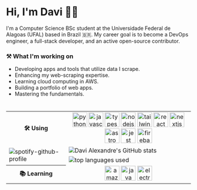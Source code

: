 # Hi, I'm Davi 👋🏻

I'm a Computer Science BSc student at the Universidade Federal de Alagoas (UFAL) based in Brazil 🇧🇷. My career goal is to become a DevOps engineer, a full-stack developer, and an active open-source contributor.

### ⚒️ What I'm working on 

- Developing apps and tools that utilize data I scrape.
- Enhancing my web-scraping expertise.
- Learning cloud computing in AWS.
- Building a portfolio of web apps.
- Mastering the fundamentals.

###

<table align="right">
</tr>
 <tr>
  <th>🛠️ Using</th>
  <td align="center" colspan="2">
   <img src="https://skillicons.dev/icons?i=py" height="40" alt="python logo"  />
  <img src="https://skillicons.dev/icons?i=js" height="40" alt="javascript logo"  />
  <img src="https://skillicons.dev/icons?i=ts" height="40" alt="typescript logo"  />
  <img src="https://skillicons.dev/icons?i=nodejs" height="40" alt="nodejs logo"  />
  <img src="https://skillicons.dev/icons?i=tailwind" height="40" alt="tailwindcss logo"  />
  <img src="https://skillicons.dev/icons?i=react" height="40" alt="react logo"  />
  <img src="https://skillicons.dev/icons?i=nextjs" height="40" alt="nextjs logo"  />
  <img src="https://skillicons.dev/icons?i=astro" height="40" alt="astro logo"  />
  <img src="https://skillicons.dev/icons?i=jest" height="40" alt="jest logo"  />
  <img src="https://skillicons.dev/icons?i=firebase" height="40" alt="firebase logo"  />
  </td>
 </tr>
<tr></tr>
 <tr>
  <td rowspan="3">
    <img src="https://spotify-github-profile.kittinanx.com/api/view?uid=eertlmontag&cover_image=true&theme=default&show_offline=true&background_color=121212&interchange=true" alt="spotify-github-profile" />
  </td>
  <td colspan="2">
    <img src="https://github-readme-stats.vercel.app/api?username=ddeltree&show_icons=true&theme=shadow_green&bg_color=00000000&text_color=777777ff&hide_border=true" alt="Davi Alexandre's GitHub stats" />
  </td>
 </tr>
 <tr></tr>
 <tr>
  <td colspan="3">
    <img src="https://github-readme-stats.vercel.app/api/top-langs/?username=ddeltree&layout=compact&theme=shadow_green&exclude_repo=cpt&hide_border=true&text_color=777777ff&bg_color=00000000" alt="top languages used"/>
  </td>
 </tr>
 <tr></tr>
 <tr>
  <th>📚 Learning</th>
  <td align="center" colspan="2">
  <img src="https://skillicons.dev/icons?i=aws" height="40" alt="amazonwebservices logo"  />
  <img src="https://skillicons.dev/icons?i=java" height="40" alt="java logo"  />
  <img src="https://skillicons.dev/icons?i=electron" height="40" alt="electron logo"  />
  </td>
 </tr>
</table>
